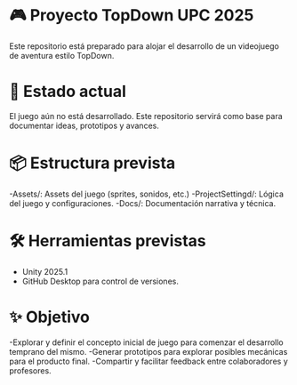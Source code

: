 # 🎮 Proyecto TopDown UPC 2025

Este repositorio está preparado para alojar el desarrollo de un videojuego de aventura estilo TopDown.

# 🧪 Estado actual
El juego aún no está desarrollado. Este repositorio servirá como base para documentar ideas, prototipos y avances.

# 📦 Estructura prevista
-Assets/: Assets del juego (sprites, sonidos, etc.)
-ProjectSettingd/: Lógica del juego y configuraciones.
-Docs/: Documentación narrativa y técnica.

# 🛠️ Herramientas previstas
- Unity 2025.1
- GitHub Desktop para control de versiones.

# ✨ Objetivo
-Explorar y definir el concepto inicial de juego para comenzar el desarrollo temprano del mismo.
-Generar prototipos para explorar posibles mecánicas para el producto final.
-Compartir y facilitar feedback entre colaboradores y profesores.
